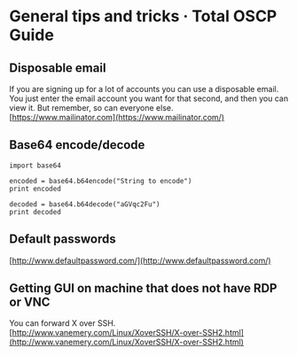 # General tips and tricks · Total OSCP Guide

## Disposable email <a id="disposable-email"></a>

If you are signing up for a lot of accounts you can use a disposable email. You just enter the email account you want for that second, and then you can view it. But remember, so can everyone else.  
[https://www.mailinator.com](https://www.mailinator.com/)

## Base64 encode/decode <a id="base64-encodedecode"></a>

```text
import base64

encoded = base64.b64encode("String to encode")
print encoded

decoded = base64.b64decode("aGVqc2Fu")
print decoded
```

## Default passwords <a id="default-passwords"></a>

[http://www.defaultpassword.com/](http://www.defaultpassword.com/)

## Getting GUI on machine that does not have RDP or VNC <a id="getting-gui-on-machine-that-does-not-have-rdp-or-vnc"></a>

You can forward X over SSH.  
[http://www.vanemery.com/Linux/XoverSSH/X-over-SSH2.html](http://www.vanemery.com/Linux/XoverSSH/X-over-SSH2.html)


